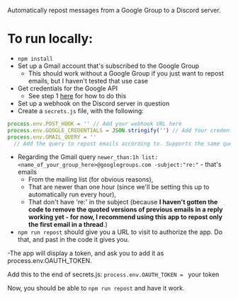Automatically repost messages from a Google Group to a Discord server.

# To run locally:

- `npm install`
- Set up a Gmail account that's subscribed to the Google Group
  - This should work without a Google Group if you just want to repost emails, but I haven't tested that use case
- Get credentials for the Google API
  - See step 1 [here](https://developers.google.com/gmail/api/quickstart/nodejs) for how to do this
- Set up a webhook on the Discord server in question
- Create a `secrets.js` file, with the following:
```javascript
process.env.POST_HOOK = '' // Add your webhook URL here
process.env.GOOGLE_CREDENTIALS = JSON.stringify('') // Add Your credentials for the Google API here
process.env.GMAIL_QUERY = ''
  // Add the query to repost emails according to. Supports the same query format as the Gmail search box; I recommend 'newer_than:1h list:<name_of_your_group_here>@googlegroups.com -subject:"re:"'
```
  - Regarding the Gmail query `newer_than:1h list:<name_of_your_group_here>@googlegroups.com -subject:"re:"` - that's emails
    - From the mailing list (for obvious reasons),
    - That are newer than one hour (since we'll be setting this up to automatically run every hour),
    - That don't have 're:' in the subject (because **I haven't gotten the code to remove the quoted versions of previous emails in a reply working yet - for now, I recommend using this app to repost only the first email in a thread**.)
- `npm run repost` should give you a URL to visit to authorize the app. Do that, and past in the code it gives you.

-The app will display a token, and ask you to add it as process.env.OAUTH_TOKEN.

Add this to the end of secrets.js:
`process.env.OAUTH_TOKEN = ` your token

Now, you should be able to `npm run repost` and have it work.